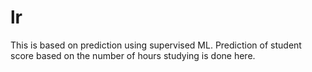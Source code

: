 # lr
This is based on prediction using supervised ML. Prediction of student score based on the number of hours studying is done here.
